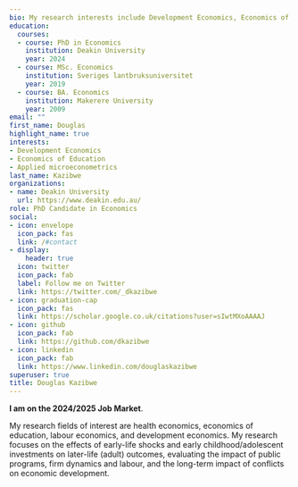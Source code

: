 ```yaml
---
bio: My research interests include Development Economics, Economics of Education, Gender Economics, Firm Dynamics and Labour.
education:
  courses:
  - course: PhD in Economics
    institution: Deakin University
    year: 2024
  - course: MSc. Economics
    institution: Sveriges lantbruksuniversitet
    year: 2019
  - course: BA. Economics
    institution: Makerere University
    year: 2009
email: ""
first_name: Douglas
highlight_name: true
interests:
- Development Economics
- Economics of Education
- Applied microeconometrics
last_name: Kazibwe
organizations:
- name: Deakin University
  url: https://www.deakin.edu.au/
role: PhD Candidate in Economics
social:
- icon: envelope
  icon_pack: fas
  link: /#contact
- display:
    header: true
  icon: twitter
  icon_pack: fab
  label: Follow me on Twitter
  link: https://twitter.com/_dkazibwe
- icon: graduation-cap
  icon_pack: fas
  link: https://scholar.google.co.uk/citations?user=sIwtMXoAAAAJ
- icon: github
  icon_pack: fab
  link: https://github.com/dkazibwe
- icon: linkedin
  icon_pack: fab
  link: https://www.linkedin.com/douglaskazibwe
superuser: true
title: Douglas Kazibwe
---
```


**I am on the 2024/2025 Job Market**.

My research fields of interest are health economics, economics of education, labour economics, and development economics. My research focuses on the effects of early-life shocks and early childhood/adolescent investments on later-life (adult) outcomes, evaluating the impact of public programs, firm dynamics and labour, and the long-term impact of conflicts on economic development.



